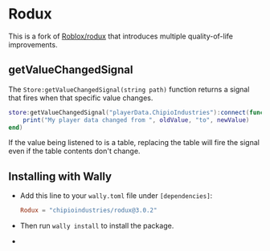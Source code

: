 # Rodux

This is a fork of [Roblox/rodux](https://github.com/Roblox/rodux) that introduces multiple quality-of-life improvements.

## getValueChangedSignal

The `Store:getValueChangedSignal(string path)` function returns a signal that fires when that specific value changes.

```lua
store:getValueChangedSignal("playerData.ChipioIndustries"):connect(function(newValue, oldValue)
	print("My player data changed from ", oldValue, "to", newValue)
end)
```

If the value being listened to is a table, replacing the table will fire the signal even if the table contents don't change.

## Installing with Wally

* Add this line to your `wally.toml` file under `[dependencies]`:

	```toml
	Rodux = "chipioindustries/rodux@3.0.2"
	```

* Then run `wally install` to install the package.
* 